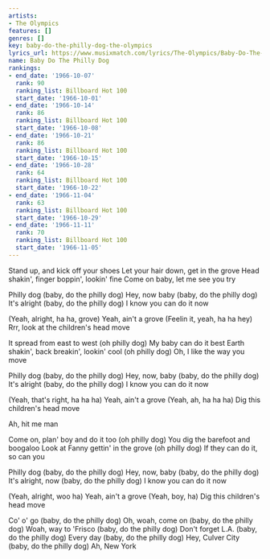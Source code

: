 ```yaml
---
artists:
- The Olympics
features: []
genres: []
key: baby-do-the-philly-dog-the-olympics
lyrics_url: https://www.musixmatch.com/lyrics/The-Olympics/Baby-Do-The-Philly-Dog
name: Baby Do The Philly Dog
rankings:
- end_date: '1966-10-07'
  rank: 90
  ranking_list: Billboard Hot 100
  start_date: '1966-10-01'
- end_date: '1966-10-14'
  rank: 86
  ranking_list: Billboard Hot 100
  start_date: '1966-10-08'
- end_date: '1966-10-21'
  rank: 86
  ranking_list: Billboard Hot 100
  start_date: '1966-10-15'
- end_date: '1966-10-28'
  rank: 64
  ranking_list: Billboard Hot 100
  start_date: '1966-10-22'
- end_date: '1966-11-04'
  rank: 63
  ranking_list: Billboard Hot 100
  start_date: '1966-10-29'
- end_date: '1966-11-11'
  rank: 70
  ranking_list: Billboard Hot 100
  start_date: '1966-11-05'
---
```

Stand up, and kick off your shoes
Let your hair down, get in the grove
Head shakin', finger boppin', lookin' fine
Come on baby, let me see you try

Philly dog (baby, do the philly dog)
Hey, now baby (baby, do the philly dog)
It's alright (baby, do the philly dog)
I know you can do it now

(Yeah, alright, ha ha, grove)
Yeah, ain't a grove
(Feelin it, yeah, ha ha hey)
Rrr, look at the children's head move

It spread from east to west (oh philly dog)
My baby can do it best
Earth shakin', back breakin', lookin' cool (oh philly dog)
Oh, I like the way you move

Philly dog (baby, do the philly dog)
Hey, now, baby (baby, do the philly dog)
It's alright (baby, do the philly dog)
I know you can do it now

(Yeah, that's right, ha ha ha)
Yeah, ain't a grove
(Yeah, ah, ha ha ha)
Dig this children's head move

Ah, hit me man

Come on, plan' boy and do it too (oh philly dog)
You dig the barefoot and boogaloo
Look at Fanny gettin' in the grove (oh philly dog)
If they can do it, so can you

Philly dog (baby, do the philly dog)
Hey, now, baby (baby, do the philly dog)
It's alright, now (baby, do the philly dog)
I know you can do it now

(Yeah, alright, woo ha)
Yeah, ain't a grove
(Yeah, boy, ha)
Dig this children's head move

Co' o' go (baby, do the philly dog)
Oh, woah, come on (baby, do the philly dog)
Woah, way to 'Frisco (baby, do the philly dog)
Don't forget L.A. (baby, do the philly dog)
Every day (baby, do the philly dog)
Hey, Culver City (baby, do the philly dog)
Ah, New York
